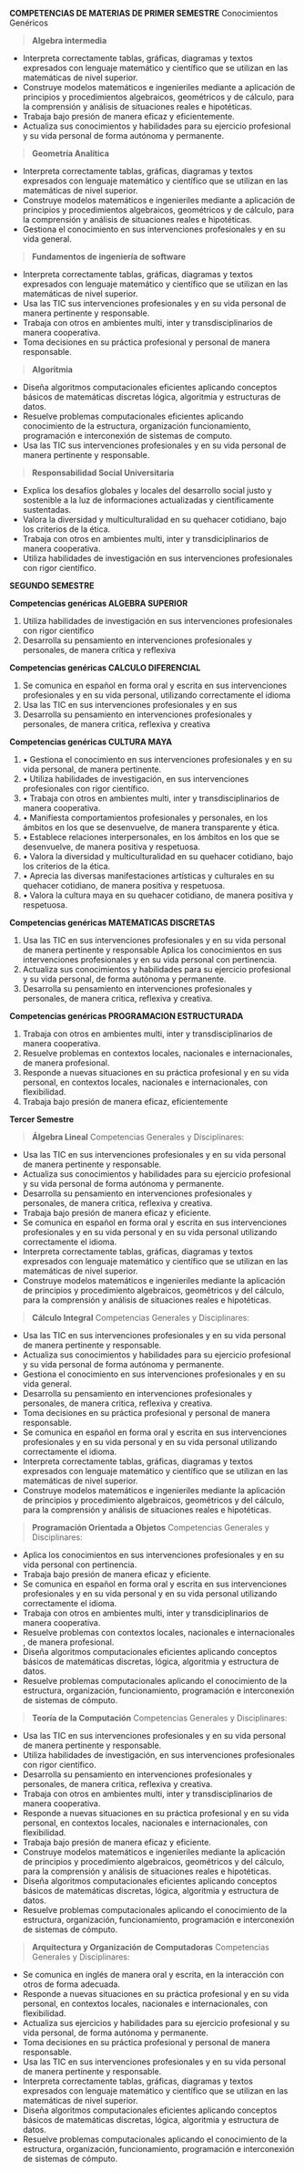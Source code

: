 **COMPETENCIAS DE MATERIAS DE PRIMER SEMESTRE**
Conocimientos Genéricos
 > **Algebra intermedia**
 - Interpreta correctamente tablas, gráficas, diagramas y textos expresados con lenguaje matemático y científico que se utilizan en las matemáticas de nivel superior.
 - Construye modelos matemáticos e ingenieriles mediante a aplicación de principios y procedimientos algebraicos, geométricos y de cálculo, para la comprensión y análisis de situaciones reales e hipotéticas.
 - Trabaja bajo presión de manera eficaz y eficientemente.
 - Actualiza sus conocimientos y habilidades para su ejercicio profesional y su vida personal de forma autónoma y permanente. 

 > **Geometría Analítica** 
 - Interpreta correctamente tablas, gráficas, diagramas y textos expresados con lenguaje matemático y científico que se utilizan en las matemáticas de nivel superior.
 - Construye modelos matemáticos e ingenieriles mediante a aplicación de principios y procedimientos algebraicos, geométricos y de cálculo, para la comprensión y análisis de situaciones reales e hipotéticas.
 - Gestiona el conocimiento en sus intervenciones profesionales y en su vida general.

 > **Fundamentos de ingeniería de software**
 -  Interpreta correctamente tablas, gráficas, diagramas y textos expresados con lenguaje matemático y científico que se utilizan en las matemáticas de nivel superior.
- Usa las TIC sus intervenciones profesionales y en su vida personal de manera pertinente y responsable.
 - Trabaja con otros en ambientes multi, inter y transdisciplinarios de manera cooperativa.
 - Toma decisiones en su práctica profesional y personal de manera responsable.

 > **Algoritmia** 
 - Diseña algoritmos computacionales eficientes aplicando conceptos  básicos de matemáticas discretas lógica, algoritmia y estructuras de datos.
 - Resuelve problemas computacionales eficientes aplicando conocimiento de la estructura, organización funcionamiento, programación e interconexión de sistemas de computo.
- Usa las TIC sus intervenciones profesionales y en su vida personal de manera pertinente y responsable.

 > **Responsabilidad Social Universitaria** 
 - Explica los desafíos globales y locales del desarrollo social justo y sostenible a la luz de informaciones actualizadas y científicamente sustentadas. 
 -  Valora la diversidad y multiculturalidad en su quehacer cotidiano, bajo los criterios de la ética.
 - Trabaja con otros en ambientes multi, inter y transdiciplinarios de manera cooperativa.
 - Utiliza habilidades de investigación en sus intervenciones profesionales con rigor científico.

**SEGUNDO SEMESTRE**

**Competencias genéricas ALGEBRA SUPERIOR**
1.	Utiliza habilidades de investigación en sus intervenciones profesionales con rigor científico
2.	Desarrolla su pensamiento en intervenciones profesionales y personales, de manera crítica y reflexiva

**Competencias genéricas CALCULO DIFERENCIAL**
1.	Se comunica en español en forma oral y escrita en sus intervenciones profesionales y en su vida personal, utilizando correctamente el idioma
2.	Usa las TIC en sus intervenciones profesionales y en sus
3.	Desarrolla su pensamiento en intervenciones profesionales y personales, de manera critica, reflexiva y creativa

**Competencias genéricas CULTURA MAYA**
1.	• Gestiona el conocimiento en sus intervenciones profesionales y en su vida personal, de manera pertinente.
2.	• Utiliza habilidades de investigación, en sus intervenciones profesionales con rigor científico.
3.	• Trabaja con otros en ambientes multi, inter y transdisciplinarios de manera cooperativa.
4.	• Manifiesta comportamientos profesionales y personales, en los ámbitos en los que se desenvuelve, de manera transparente y ética.
5.	• Establece relaciones interpersonales, en los ámbitos en los que se desenvuelve, de manera positiva y respetuosa.
6.	• Valora la diversidad y multiculturalidad en su quehacer cotidiano, bajo los criterios de la ética.
7.	• Aprecia las diversas manifestaciones artísticas y culturales en su quehacer cotidiano, de manera positiva y respetuosa.
8.	• Valora la cultura maya en su quehacer cotidiano, de manera positiva y respetuosa.

**Competencias genéricas MATEMATICAS DISCRETAS**
1.	Usa las TIC en sus intervenciones profesionales y en su vida personal de manera pertinente y responsable Aplica los conocimientos en sus intervenciones profesionales y en su vida personal con pertinencia.
2.	Actualiza sus conocimientos y habilidades para su ejercicio profesional y su vida personal, de forma autónoma y permanente.
3.	Desarrolla su pensamiento en intervenciones profesionales y personales, de manera critica, reflexiva y creativa.

**Competencias genéricas PROGRAMACION ESTRUCTURADA**

1.	Trabaja con otros en ambientes multi, inter y transdisciplinarios de manera cooperativa.
2.	 Resuelve problemas en contextos locales, nacionales e internacionales, de manera profesional.
3.	 Responde a nuevas situaciones en su práctica profesional y en su vida personal, en contextos locales, nacionales e internacionales, con flexibilidad.
4.	 Trabaja bajo presión de manera eficaz, eficientemente



 **Tercer Semestre**

> **Álgebra Lineal**
Competencias Generales y Disciplinares:

 - Usa las TIC en sus intervenciones profesionales y en su vida personal de manera pertinente y responsable.
 - Actualiza sus conocimientos y habilidades para su ejercicio profesional y su vida personal de forma autónoma y permanente.
 - Desarrolla su pensamiento en intervenciones profesionales y personales, de manera critica, reflexiva y creativa.
 - Trabaja bajo presión de manera eficaz y eficiente.
 - Se comunica en español en forma oral y escrita en sus intervenciones profesionales y en su vida personal y en su vida personal utilizando correctamente el idioma.
 - Interpreta correctamente tablas, gráficas, diagramas y textos expresados con lenguaje matemático y científico que se utilizan en las matemáticas de nivel superior.
 - Construye modelos matemáticos e ingenieriles mediante la aplicación de principios y procedimiento algebraicos, geométricos y del cálculo, para la comprensión y análisis de situaciones reales e hipotéticas.

> **Cálculo Integral**
Competencias Generales y Disciplinares:

 - Usa las TIC en sus intervenciones profesionales y en su vida personal de manera pertinente y responsable.
 - Actualiza sus conocimientos y habilidades para su ejercicio profesional y su vida personal de forma autónoma y permanente.
 - Gestiona el conocimiento en sus intervenciones profesionales y en su vida general.
 - Desarrolla su pensamiento en intervenciones profesionales y personales, de manera critica, reflexiva y creativa.
 - Toma decisiones en su práctica profesional y personal de manera responsable.
 - Se comunica en español en forma oral y escrita en sus intervenciones profesionales y en su vida personal y en su vida personal utilizando correctamente el idioma.
 - Interpreta correctamente tablas, gráficas, diagramas y textos expresados con lenguaje matemático y científico que se utilizan en las matemáticas de nivel superior.
 - Construye modelos matemáticos e ingenieriles mediante la aplicación de principios y procedimiento algebraicos, geométricos y del cálculo, para la comprensión y análisis de situaciones reales e hipotéticas.

> **Programación Orientada a Objetos**
Competencias Generales y Disciplinares:

 - Aplica los conocimientos en sus intervenciones profesionales y en su vida personal con pertinencia.
 - Trabaja bajo presión de manera eficaz y eficiente.
 - Se comunica en español en forma oral y escrita en sus intervenciones profesionales y en su vida personal y en su vida personal utilizando correctamente el idioma.
 - Trabaja con otros en ambientes multi, inter y transdiciplinarios de manera cooperativa.
 - Resuelve problemas con contextos locales, nacionales e internacionales , de manera profesional.
 - Diseña algoritmos computacionales eficientes aplicando conceptos básicos de matemáticas discretas, lógica, algoritmia y estructura de datos.
 - Resuelve problemas computacionales aplicando el conocimiento de la estructura, organización, funcionamiento, programación e interconexión de sistemas de cómputo.

> **Teoría de la Computación**
Competencias Generales y Disciplinares:

 - Usa las TIC en sus intervenciones profesionales y en su vida personal de manera pertinente y responsable.
 - Utiliza habilidades de investigación, en sus intervenciones profesionales con rigor científico.
 - Desarrolla su pensamiento en intervenciones profesionales y personales, de manera critica, reflexiva y creativa.
 - Trabaja con otros en ambientes multi, inter y transdisciplinarios de manera cooperativa.
 - Responde a nuevas situaciones en su práctica profesional y en su vida personal, en contextos locales, nacionales e internacionales, con flexibilidad.
 - Trabaja bajo presión de manera eficaz y eficiente.
 - Construye modelos matemáticos e ingenieriles mediante la aplicación de principios y procedimiento algebraicos, geométricos y del cálculo, para la comprensión y análisis de situaciones reales e hipotéticas.
 - Diseña algoritmos computacionales eficientes aplicando conceptos básicos de matemáticas discretas, lógica, algoritmia y estructura de datos.
 - Resuelve problemas computacionales aplicando el conocimiento de la estructura, organización, funcionamiento, programación e interconexión de sistemas de cómputo.

> **Arquitectura y Organización de Computadoras**
Competencias Generales y Disciplinares:

 - Se comunica en inglés de manera oral y escrita, en la interacción con otros de forma adecuada.
 - Responde a nuevas situaciones en su práctica profesional y en su vida personal, en contextos locales, nacionales e internacionales, con flexibilidad.
 - Actualiza sus ejercicios y habilidades para su ejercicio profesional y su vida personal, de forma autónoma y permanente.
 - Toma decisiones en su práctica profesional y personal de manera responsable.
 - Usa las TIC en sus intervenciones profesionales y en su vida personal de manera pertinente y responsable.
 - Interpreta correctamente tablas, gráficas, diagramas y textos expresados con lenguaje matemático y científico que se utilizan en las matemáticas de nivel superior.
 - Diseña algoritmos computacionales eficientes aplicando conceptos básicos de matemáticas discretas, lógica, algoritmia y estructura de datos.
 - Resuelve problemas computacionales aplicando el conocimiento de la estructura, organización, funcionamiento, programación e interconexión de sistemas de cómputo.
